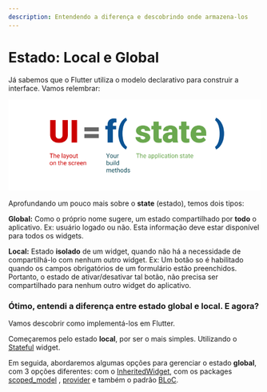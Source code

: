 ```yaml
---
description: Entendendo a diferença e descobrindo onde armazena-los
---
```


# Estado: Local e Global

Já sabemos que o Flutter utiliza o modelo declarativo para construir a interface. Vamos relembrar:

![Nossa interface, reflete o estado da nossa aplica&#xE7;&#xE3;o.](../.gitbook/assets/ui-equals-function-of-state-54b01b000694caf9da439bd3f774ef22b00e92a62d3b2ade4f2e95c8555b8ca7.png)

Aprofundando um pouco mais sobre o **state** \(estado\), temos dois tipos:

**Global:** Como o próprio nome sugere, um estado compartilhado por **todo** o aplicativo. Ex: usuário logado ou não. Esta informação deve estar disponível para todos os widgets.

**Local:** Estado **isolado** de um widget, quando não há a necessidade de compartilhá-lo com nenhum outro widget. Ex: Um botão so é habilitado quando os campos obrigatórios de um formulário estão preenchidos. Portanto, o estado de ativar/desativar tal botão, não precisa ser compartilhado para nenhum outro widget do aplicativo.

### Ótimo, entendi a diferença entre estado global e local. E agora? 

Vamos descobrir como implementá-los em Flutter. 

Começaremos pelo estado **local**, por ser o mais simples. Utilizando o [Stateful](https://api.flutter.dev/flutter/widgets/StatefulWidget-class.html) widget.

Em seguida, abordaremos algumas opções para gerenciar o estado **global**, com 3 opções diferentes: com o [InheritedWidget](https://api.flutter.dev/flutter/widgets/InheritedWidget-class.html), com os packages [scoped\_model](https://pub.dev/packages/scoped_model) , [provider](https://pub.dev/packages/provider) e também o padrão [BLoC](https://www.didierboelens.com/2018/08/reactive-programming---streams---bloc/).  



